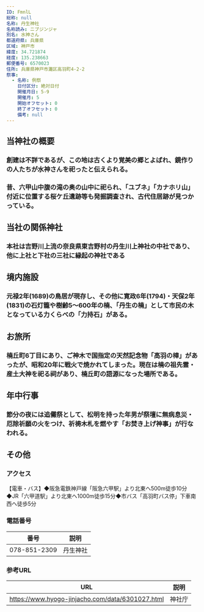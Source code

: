 ```yaml
---
ID: FmnlL
総称: null
名称: 丹生神社
名称読み: ニブジンジャ
別名: 水神さん
都道府県: 兵庫県
区域: 神戸市
緯度: 34.721874
経度: 135.238663
郵便番号: 6570023
住所: 兵庫県神戸市灘区高羽町4-2-2
祭事:
  - 名称: 例祭
    日付区分: 絶対日付
    開催月日: 5-9
    開催月: 5
    開始オフセット: 0
    終了オフセット: 0
    備考: null
---
```


## 当神社の概要

### 創建は不詳であるが、この地は古くより覚美の郷とよばれ、鏡作りの人たちが水神さんを祀ったと伝えられる。

### 昔、六甲山中腹の滝の奥の山中に祀られ、「ユブネ」「カナホリ山」付近に位置する桜ケ丘遺跡等も発掘調査され、古代住居跡が見つかっている。

## 当社の関係神社

### 本社は吉野川上流の奈良県東吉野村の丹生川上神社の中社であり、他に上社と下社の三社に縁起の神社である

## 境内施設

### 元禄2年(1689)の鳥居が現存し、その他に寛政6年(1794)・天保2年(1831)の石灯籠や樹齢5～600年の楠、「丹生の楠」として市民の木となっている力くらべの「力持石」がある。

## お旅所

### 楠丘町6丁目にあり、ご神木で国指定の天然記念物「高羽の樟」があったが、昭和20年に戦火で焼かれてしまった。現在は楠の祖先霊・産土大神を祀る祠があり、楠丘町の語源になった場所である。

## 年中行事

### 節分の夜には追儺祭として、松明を持った年男が祭壇に無病息災・厄除祈願の火をつけ、祈祷木札を燃やす「お焚き上げ神事」が行なわれる。

## その他

### アクセス

【電車・バス】◆阪急電鉄神戸線「阪急六甲駅」より北東へ500m徒歩10分◆JR「六甲道駅」より北東へ1000m徒歩15分◆市バス「高羽町バス停」下車南西へ徒歩5分

### 電話番号

| 番号         | 説明     |
| ------------ | -------- |
| 078-851-2309 | 丹生神社 |

### 参考URL

| URL                                              | 説明   |
| ------------------------------------------------ | ------ |
| https://www.hyogo-jinjacho.com/data/6301027.html | 神社庁 |
